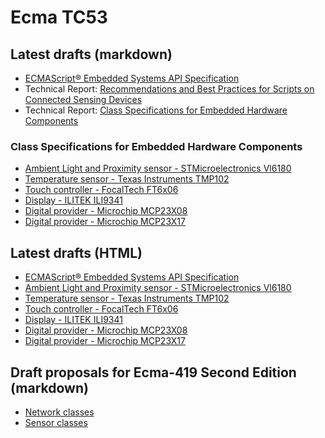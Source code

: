 # Ecma TC53

## Latest drafts (markdown) 

- [ECMAScript® Embedded Systems API Specification](./docs/tc53.md)
- Technical Report: [Recommendations and Best Practices for Scripts on Connected Sensing Devices](./docs/Technical%20Reports/provenance.md)
- Technical Report: [Class Specifications for Embedded Hardware Components](./docs/Technical%20Reports/hardware-components.md)

### Class Specifications for Embedded Hardware Components

  - [Ambient Light and Proximity sensor - STMicroelectronics Vl6180](./docs/Hardware%20Components/sensors/AmbientLight-Proximity-STMicroelectronics-VL6180.md)
  - [Temperature sensor - Texas Instruments TMP102](./docs/Hardware%20Components/sensors/Temperature-TexasInstruments-TMP102.md)
  - [Touch controller - FocalTech FT6x06](./docs/Hardware%20Components/sensors/Touch-FocalTech-FT6x06.md)
  - [Display - ILITEK ILI9341](./docs/Hardware%20Components/displays/ILITEK-ILI9341.md)
  - [Digital provider - Microchip MCP23X08](./docs/Hardware%20Components/providers/Digital-Microchip-MCP23X08.md)
  - [Digital provider - Microchip MCP23X17](./docs/Hardware%20Components/providers/Digital-Microchip-MCP23X17.md)

## Latest drafts (HTML) 
 - [ECMAScript® Embedded Systems API Specification](https://EcmaTC53.github.io/spec/web/spec.html)
 - [Ambient Light and Proximity sensor - STMicroelectronics Vl6180](https://EcmaTC53.github.io/spec/web/AmbientLight-Proximity-STMicroelectronics-VL6180.html)
 - [Temperature sensor - Texas Instruments TMP102](https://EcmaTC53.github.io/spec/web/Temperature-TexasInstruments-TMP102.html)
 - [Touch controller - FocalTech FT6x06](https://EcmaTC53.github.io/spec/web/Touch-FocalTech-FT6x06.html)
 - [Display - ILITEK ILI9341](https://EcmaTC53.github.io/spec/web/ILITEK-ILI9341.html)
 - [Digital provider - Microchip MCP23X08](https://EcmaTC53.github.io/spec/web/Digital-Microchip-MCP23X08.html)
 - [Digital provider - Microchip MCP23X17](https://EcmaTC53.github.io/spec/web/Digital-Microchip-MCP23X17.html)

## Draft proposals for Ecma-419 Second Edition (markdown)
- [Network classes](./docs/proposals/Network%20Classes.md)
- [Sensor classes](./docs/proposals/Sensor%20Classes%202022.md)

